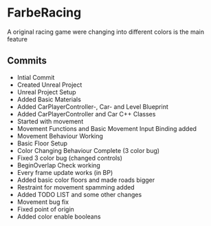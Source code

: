 # FarbeRacing
A original racing game were changing into different colors is the main feature

## Commits
* Intial Commit
* Created Unreal Project
* Unreal Project Setup
* Added Basic Materials
* Added CarPlayerController-, Car- and Level Blueprint
* Added CarPlayerController and Car C++ Classes
* Started with movement
* Movement Functions and Basic Movement Input Binding added
* Movement Behaviour Working
* Basic Floor Setup
* Color Changing Behaviour Complete (3 color bug)
* Fixed 3 color bug (changed controls)
* BeginOverlap Check working
* Every frame update works (in BP)
* Added basic color floors and made roads bigger
* Restraint for movement spamming added
* Added TODO LIST and some other changes
* Movement bug fix
* Fixed point of origin
* Added color enable booleans